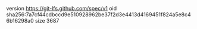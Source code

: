 version https://git-lfs.github.com/spec/v1
oid sha256:7a7cf44cdbccd9e510928962be37f2d3e4413d4169451f824a5e8c46b16298a0
size 3687
